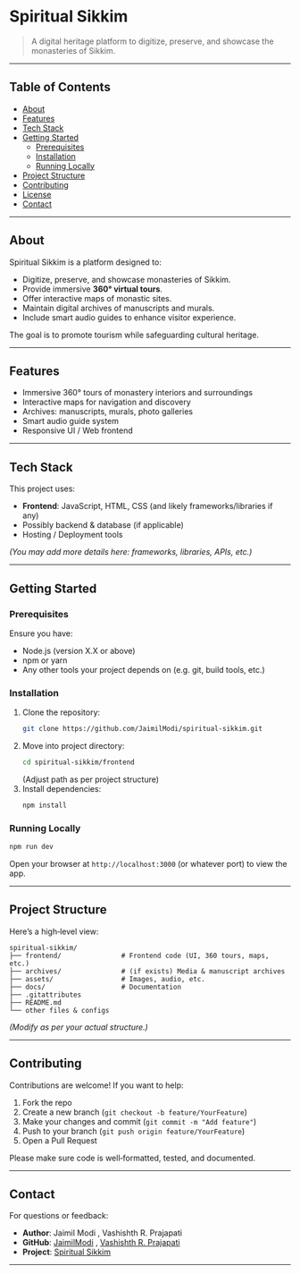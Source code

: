 # Spiritual Sikkim

> A digital heritage platform to digitize, preserve, and showcase the monasteries of Sikkim.

---

## Table of Contents

- [About](#about)
- [Features](#features)
- [Tech Stack](#tech-stack)
- [Getting Started](#getting-started)
  - [Prerequisites](#prerequisites)
  - [Installation](#installation)
  - [Running Locally](#running-locally)
- [Project Structure](#project-structure)
- [Contributing](#contributing)
- [License](#license)
- [Contact](#contact)

---

## About

Spiritual Sikkim is a platform designed to:

- Digitize, preserve, and showcase monasteries of Sikkim.
- Provide immersive **360° virtual tours**.
- Offer interactive maps of monastic sites.
- Maintain digital archives of manuscripts and murals.
- Include smart audio guides to enhance visitor experience.

The goal is to promote tourism while safeguarding cultural heritage.

---

## Features

- Immersive 360° tours of monastery interiors and surroundings
- Interactive maps for navigation and discovery
- Archives: manuscripts, murals, photo galleries
- Smart audio guide system
- Responsive UI / Web frontend

---

## Tech Stack

This project uses:

- **Frontend**: JavaScript, HTML, CSS (and likely frameworks/libraries if any)
- Possibly backend & database (if applicable)
- Hosting / Deployment tools

_(You may add more details here: frameworks, libraries, APIs, etc.)_

---

## Getting Started

### Prerequisites

Ensure you have:

- Node.js (version X.X or above)
- npm or yarn
- Any other tools your project depends on (e.g. git, build tools, etc.)

### Installation

1. Clone the repository:
   ```bash
   git clone https://github.com/JaimilModi/spiritual-sikkim.git
   ```
2. Move into project directory:
   ```bash
   cd spiritual-sikkim/frontend
   ```
   (Adjust path as per project structure)
3. Install dependencies:
   ```bash
   npm install
   ```

### Running Locally

```bash
npm run dev
```

Open your browser at `http://localhost:3000` (or whatever port) to view the app.

---

## Project Structure

Here’s a high‑level view:

```
spiritual-sikkim/
├── frontend/               # Frontend code (UI, 360 tours, maps, etc.)
├── archives/               # (if exists) Media & manuscript archives
├── assets/                 # Images, audio, etc.
├── docs/                   # Documentation
├── .gitattributes
├── README.md
└── other files & configs
```

_(Modify as per your actual structure.)_

---

## Contributing

Contributions are welcome! If you want to help:

1. Fork the repo
2. Create a new branch (`git checkout -b feature/YourFeature`)
3. Make your changes and commit (`git commit -m "Add feature"`)
4. Push to your branch (`git push origin feature/YourFeature`)
5. Open a Pull Request

Please make sure code is well‑formatted, tested, and documented.

---

## Contact

For questions or feedback:

- **Author**: Jaimil Modi , Vashishth R. Prajapati
- **GitHub**: [JaimilModi](https://github.com/JaimilModi) , [Vashishth R. Prajapati](https://github.com/vashishth-182)
- **Project**: [Spiritual Sikkim](https://github.com/JaimilModi/spiritual-sikkim)

---
